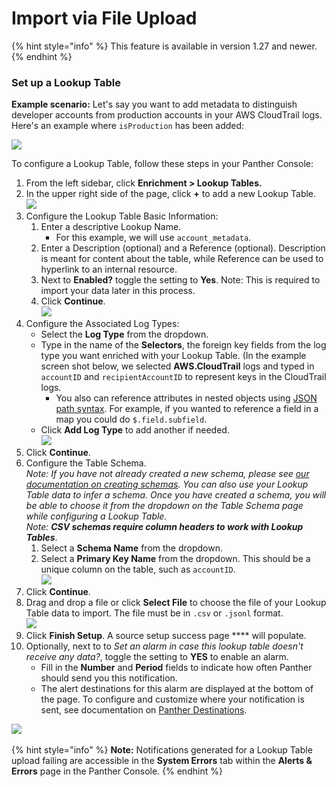 # Import via File Upload

{% hint style="info" %}
This feature is available in version 1.27 and newer.
{% endhint %}

### Set up a Lookup Table

**Example scenario:** Let's say you want to add metadata to distinguish developer accounts from production accounts in your AWS CloudTrail logs. Here's an example where `isProduction` has been added:

![](../../.gitbook/assets/table.png)

To configure a Lookup Table, follow these steps in your Panther Console:

1. From the left sidebar, click **Enrichment > Lookup Tables.**
2. In the upper right side of the page, click **+** to add a new Lookup Table.\
   ![](../../.gitbook/assets/add-lookup-table.png)
3. Configure the Lookup Table Basic Information:
   1. &#x20;Enter a descriptive Lookup Name.&#x20;
      * For this example, we will use `account_metadata`.
   2. Enter a Description (optional) and a Reference (optional). Description is meant for content about the table, while Reference can be used to hyperlink to an internal resource.
   3. Next to **Enabled?** toggle the setting to **Yes**. Note: This is required to import your data later in this process.&#x20;
   4. Click **Continue**.\
      ![](../../.gitbook/assets/lookup-table-basic-info.png)
4. Configure the Associated Log Types:
   * Select the **Log Type** from the dropdown.&#x20;
   * Type in the name of the **Selectors**, the foreign key fields from the log type you want enriched with your Lookup Table. (In the example screen shot below, we selected **AWS.CloudTrail** logs and typed in `accountID` and `recipientAccountID` to represent keys in the CloudTrail logs.&#x20;
     * You also can reference attributes in nested objects using [JSON path syntax](https://goessner.net/articles/JsonPath/). For example, if you wanted to reference a field in a map you could do `$.field.subfield`.
   * Click **Add Log Type** to add another if needed.\
     ![](../../.gitbook/assets/lookup-table-log-types.png)
5. Click **Continue**.
6. Configure the Table Schema. \
   _Note: If you have not already created a new schema, please see_ [_our documentation on creating schemas_](https://docs.runpanther.io/data-onboarding/custom-log-types/example-csv)_. You can also use your Lookup Table data to infer a schema. Once you have created a schema, you will be able to choose it from the dropdown on the Table Schema page while configuring a Lookup Table._\
   _Note: **CSV schemas require column headers to work with Lookup Tables**_.
   1. Select a **Schema Name** from the dropdown.
   2. Select a **Primary Key Name** from the dropdown. This should be a unique column on the table, such as `accountID`.\
      ![](../../.gitbook/assets/lookup-table-schema.png)
7. Click **Continue**.
8. Drag and drop a file or click **Select File** to choose the file of your Lookup Table data to import. The file must be in `.csv` or `.jsonl` format. \
   ![](../../.gitbook/assets/lookup-table-import.png)
9. Click **Finish Setup**. A source setup success page **** will populate.&#x20;
10. Optionally, next to to _Set an alarm in case this lookup table doesn't receive any data?_, toggle the setting to **YES** to enable an alarm.&#x20;
    * Fill in the **Number** and **Period** fields to indicate how often Panther should send you this notification.
    * The alert destinations for this alarm are displayed at the bottom of the page. To configure and customize where your notification is sent, see documentation on [Panther Destinations](../../destinations/).

​![](https://files.gitbook.com/v0/b/gitbook-x-prod.appspot.com/o/spaces%2F-LgdiSWdyJcXPahGi9Rs-2910905616%2Fuploads%2FoyqgS5R8TnNzpDRtl9e9%2Fimage.png?alt=media\&token=5d8c27d1-ac28-460c-a2f5-bd2c503a49f1)​

{% hint style="info" %}
**Note:** Notifications generated for a Lookup Table upload failing are accessible in the **System Errors** tab within the **Alerts & Errors** page in the Panther Console.
{% endhint %}
